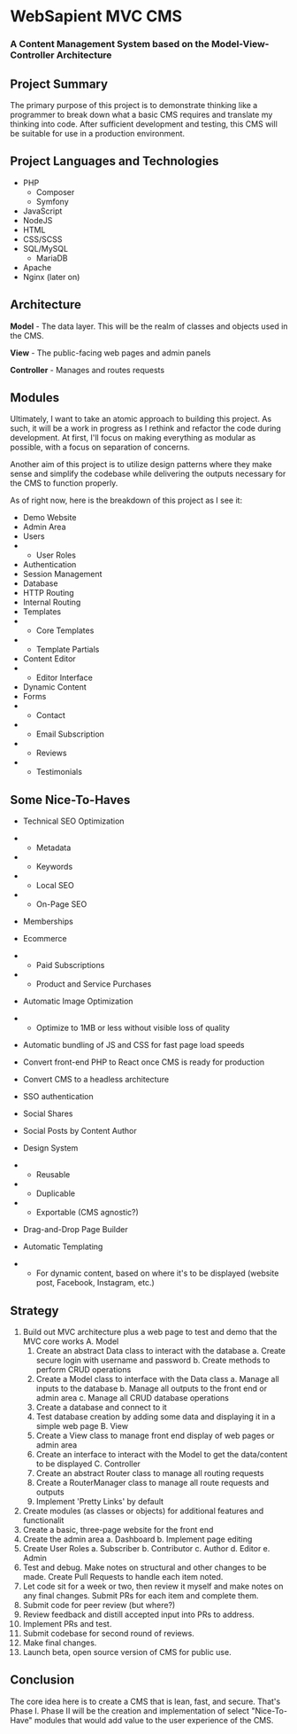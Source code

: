 # WebSapient MVC CMS
### A Content Management System based on the Model-View-Controller Architecture

## Project Summary
The primary purpose of this project is to demonstrate thinking like a programmer to break down what a basic CMS requires and translate my thinking into code. After sufficient development and testing, this CMS will be suitable for use in a production environment. 


## Project Languages and Technologies
- PHP
  - Composer
  - Symfony
- JavaScript
-  NodeJS
- HTML
- CSS/SCSS
- SQL/MySQL
  - MariaDB
- Apache
- Nginx (later on)


## Architecture
**Model** - The data layer. This will be the realm of classes and objects used in the CMS.

**View** - The public-facing web pages and admin panels

**Controller** - Manages and routes requests


## Modules
Ultimately, I want to take an atomic approach to building this project. As such, it will be a work in progress as I rethink and refactor the code during development. At first, I'll focus on making everything as modular as possible, with a focus on separation of concerns. 

Another aim of this project is to utilize design patterns where they make sense and simplify the codebase while delivering the outputs necessary for the CMS to function properly. 

As of right now, here is the breakdown of this project as I see it: 

- Demo Website
- Admin Area
- Users
- - User Roles
- Authentication
- Session Management
- Database
- HTTP Routing
- Internal Routing
- Templates
- - Core Templates
- - Template Partials
- Content Editor
- - Editor Interface
- Dynamic Content
- Forms
- - Contact
- - Email Subscription
- - Reviews
- - Testimonials

## Some Nice-To-Haves
- Technical SEO Optimization
- - Metadata
- - Keywords
- - Local SEO
- - On-Page SEO
 
- Memberships
- Ecommerce
- - Paid Subscriptions
- - Product and Service Purchases
 
- Automatic Image Optimization
- - Optimize to 1MB or less without visible loss of quality
 
- Automatic bundling of JS and CSS for fast page load speeds

- Convert front-end PHP to React once CMS is ready for production

- Convert CMS to a headless architecture

- SSO authentication

- Social Shares

- Social Posts by Content Author

- Design System
- - Reusable
- - Duplicable
- - Exportable (CMS agnostic?)
 
- Drag-and-Drop Page Builder

- Automatic Templating
- - For dynamic content, based on where it's to be displayed (website post, Facebook, Instagram, etc.)
 
## Strategy
1. Build out MVC architecture plus a web page to test and demo that the MVC core works
   A. Model
      1. Create an abstract Data class to interact with the database
         a. Create secure login with username and password
         b. Create methods to perform CRUD operations
      3. Create a Model class to interface with the Data class
         a. Manage all inputs to the database
         b. Manage all outputs to the front end or admin area
         c. Manage all CRUD database operations
     4. Create a database and connect to it
     5. Test database creation by adding some data and displaying it in a simple web page
   B. View
      1. Create a View class to manage front end display of web pages or admin area
      2. Create an interface to interact with the Model to get the data/content to be displayed
   C. Controller
      1. Create an abstract Router class to manage all routing requests
      2. Create a RouterManager class to manage all route requests and outputs
      3. Implement 'Pretty Links' by default
2. Create modules (as classes or objects) for additional features and functionalit  
3. Create a basic, three-page website for the front end
4. Create the admin area
   a. Dashboard
   b. Implement page editing
5. Create User Roles
   a. Subscriber
   b. Contributor
   c. Author
   d. Editor
   e. Admin
6. Test and debug. Make notes on structural and other changes to be made. Create Pull Requests to handle each item noted.
7. Let code sit for a week or two, then review it myself and make notes on any final changes. Submit PRs for each item and complete them.
8. Submit code for peer review (but where?)
9. Review feedback and distill accepted input into PRs to address.
10. Implement PRs and test.
11. Submit codebase for second round of reviews.
12. Make final changes.
13. Launch beta, open source version of CMS for public use.

## Conclusion
The core idea here is to create a CMS that is lean, fast, and secure. That's Phase I. Phase II will be the creation and implementation of select "Nice-To-Have" modules that would add value to the user experience of the CMS. 
